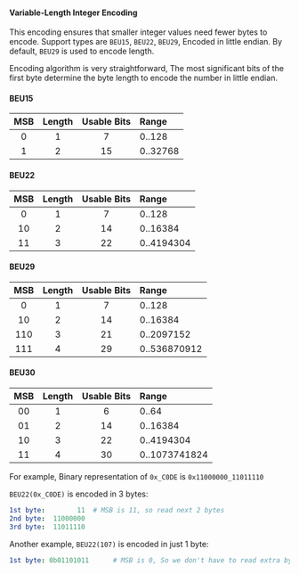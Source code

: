 #### Variable-Length Integer Encoding

This encoding ensures that smaller integer values need fewer bytes to encode. Support types are `BEU15`, `BEU22`, `BEU29`, Encoded in little endian.
By default, `BEU29` is used to encode length.
 
Encoding algorithm is very straightforward,
The most significant bits of the first byte determine the byte length to encode the number in little endian.

#### BEU15

|  MSB  | Length | Usable Bits | Range    |
| :---: | :----: | :---------: | :------- |
|   0   |   1    |      7      | 0..128   |
|   1   |   2    |     15      | 0..32768 |

#### BEU22

|  MSB  | Length | Usable Bits | Range      |
| :---: | :----: | :---------: | :--------- |
|   0   |   1    |      7      | 0..128     |
|  10   |   2    |     14      | 0..16384   |
|  11   |   3    |     22      | 0..4194304 |

#### BEU29

|  MSB   | Length | Usable Bits | Range        |
| :---:  | :----: | :---------: | :----------- |
|  0     |   1    |      7      | 0..128       |
|  10    |   2    |     14      | 0..16384     |
|  110   |   3    |     21      | 0..2097152   |
|  111   |   4    |     29      | 0..536870912 |

#### BEU30

|  MSB  | Length | Usable Bits | Range         |
| :---: | :----: | :---------: | :-----------  |
|  00   |   1    |      6      | 0..64         |
|  01   |   2    |     14      | 0..16384      |
|  10   |   3    |     22      | 0..4194304    |
|  11   |   4    |     30      | 0..1073741824 |

 
For example, Binary representation of `0x_C0DE` is `0x11000000_11011110`
 
`BEU22(0x_C0DE)` is encoded in 3 bytes:
 
```yml
1st byte:        11  # MSB is 11, so read next 2 bytes
2nd byte:  11000000
3rd byte:  11011110
```

Another example, `BEU22(107)` is encoded in just 1 byte:

```yml
1st byte: 0b01101011      # MSB is 0, So we don't have to read extra bytes.
```